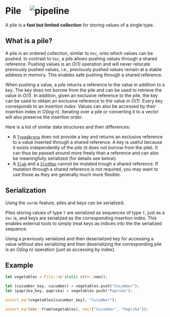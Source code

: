 # Pile    ![pipeline]

[pipeline]: https://img.shields.io/github/workflow/status/koehlma/pile-rs/Pipeline/main?label=tests

A pile is a **fast but limited collection** for storing values of a single type.


## What is a pile?

A pile is an ordered collection, similar to `Vec`, onto which values can be
pushed. In contrast to `Vec`, a pile allows pushing values through a shared
reference. Pushing values is an *O(1)* operation and will never relocate previously
pushed values, i.e., previously pushed values remain at a stable address in
memory. This enables safe pushing through a shared reference.

When pushing a value, a pile returns a reference to the value in addition to a
*key*. The key does not borrow from the pile and can be used to retrieve the
value in *O(1)*. In addition, given an exclusive reference to the pile, the key
can be used to obtain an exclusive reference to the value in *O(1)*. Every key
corresponds to an insertion *index*. Values can also be accessed by their insertion
index in *O(log n)*. Iterating over a pile or converting it to a vector will also
preserve the insertion order.

Here is a list of similar data structures and their differences:

- A [`TypedArena`](https://docs.rs/typed-arena/) does not provide a key and
  returns an exclusive reference to a value inserted through a shared reference. A
  key is useful because it exists independently of the pile (it does not borrow
  from the pile). It can thus be passed around more freely than a reference and
  can also be meaningfully serialized (for details see below).
- A [`Slab`](https://docs.rs/slab) and a [`SlotMap`](https://docs.rs/slotmap) cannot
  be mutated trough a shared reference. If mutation through a shared reference is
  not required, you may want to use those as they are generally much more flexible.


## Serialization

Using the `serde` feature, piles and keys can be serialized.

Piles storing values of type `T` are serialized as sequences of type `T`, just as a
`Vec` is, and keys are serialized as the corresponding insertion index. This enables
external tools to simply treat keys as indices into the the serialized sequence.

Using a previously serialized and then deserialized key for accessing a value
without also serializing and then deserializing the corresponding pile is an
*O(log n)* operation (just as accessing by index).


## Example

```rust
let vegetables = Pile::<&'static str>::new();

let (cucumber_key, cucumber) = vegetables.push("Cucumber");
let (paprika_key, paprika) = vegetables.push("Paprika");

assert_eq!(vegetables[cucumber_key], "Cucumber");

assert_eq!(Vec::from(vegetables), vec!["Cucumber", "Paprika"]);
```